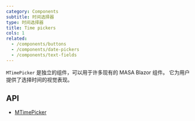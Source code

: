 ```yaml
---
category: Components
subtitle: 时间选择器
type: 时间选择器
title: Time pickers
cols: 1
related:
  - /components/buttons
  - /components/date-pickers
  - /components/text-fields
---
```


`MTimePicker` 是独立的组件，可以用于许多现有的 MASA Blazor 组件。 它为用户提供了选择时间的视觉表现。

## API

- [MTimePicker](/api/MTimePicker)